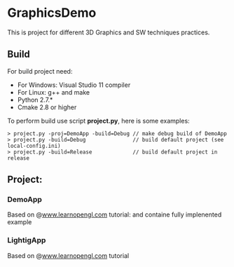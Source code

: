 # GraphicsDemo
This is project for different 3D Graphics and SW techniques practices.

## Build
For build project need:
- For Windows: Visual Studio 11 compiler
- For Linux: g++ and make
- Python 2.7.*
- Cmake 2.8 or higher

To perform build use script **project.py**, here is some examples:

    > project.py -proj=DemoApp -build=Debug // make debug build of DemoApp 
    > project.py -build=Debug               // build default project (see local-config.ini) 
    > project.py -build=Release             // build default project in release
    
## Project:
### DemoApp

Based on @www.learnopengl.com tutorial: <Getting started> and containe fully implenented example
 
### LightigApp

Based on @www.learnopengl.com tutorial <Lighting> 
